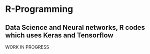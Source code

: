 # R-Programming
Data Science and Neural networks, R codes which uses Keras and Tensorflow
---
WORK IN PROGRESS
